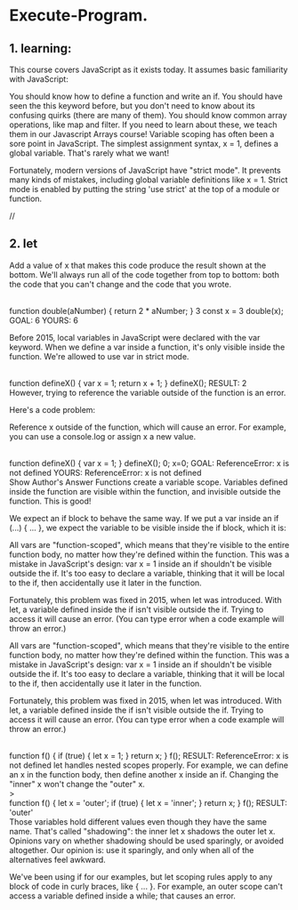 # Execute-Program.
<h2> 1. learning:</h2>
<p>This course covers JavaScript as it exists today. It assumes basic familiarity with JavaScript:

You should know how to define a function and write an if.
You should have seen the this keyword before, but you don't need to know about its confusing quirks (there are many of them).
You should know common array operations, like map and filter. If you need to learn about these, we teach them in our Javascript Arrays course!
Variable scoping has often been a sore point in JavaScript. The simplest assignment syntax, x = 1, defines a global variable. That's rarely what we want!

Fortunately, modern versions of JavaScript have "strict mode". It prevents many kinds of mistakes, including global variable definitions like x = 1. Strict mode is enabled by putting the string 'use strict' at the top of a module or function.</p>
//
<h2> 2. let</h2>
<p>Add a value of x that makes this code produce the result shown at the bottom. We'll always run all of the code together from top to bottom: both the code that you can't change and the code that you wrote.

<br>function double(aNumber) {
  return 2 * aNumber;
}
3
const x = 3
double(x);
GOAL:
6
YOURS:
6
<br>
<p>Before 2015, local variables in JavaScript were declared with the var keyword. When we define a var inside a function, it's only visible inside the function. We're allowed to use var in strict mode.

<br>function defineX() {
  var x = 1;
  return x + 1;
}
defineX();
RESULT:
2
<br>
However, trying to reference the variable outside of the function is an error.

Here's a code problem:

Reference x outside of the function, which will cause an error. For example, you can use a console.log or assign x a new value.

<br>function defineX() {
  var x = 1;
}
defineX();
0;
x=0;
GOAL:
ReferenceError: x is not defined
YOURS:
ReferenceError: x is not defined
<br>
Show Author's Answer
Functions create a variable scope. Variables defined inside the function are visible within the function, and invisible outside the function. This is good!

We expect an if block to behave the same way. If we put a var inside an if (...) { ... }, we expect the variable to be visible inside the if block, which it is:
<p>
<p>All vars are "function-scoped", which means that they're visible to the entire function body, no matter how they're defined within the function. This was a mistake in JavaScript's design: var x = 1 inside an if shouldn't be visible outside the if. It's too easy to declare a variable, thinking that it will be local to the if, then accidentally use it later in the function.

Fortunately, this problem was fixed in 2015, when let was introduced. With let, a variable defined inside the if isn't visible outside the if. Trying to access it will cause an error. (You can type error when a code example will throw an error.)</p>

<p>All vars are "function-scoped", which means that they're visible to the entire function body, no matter how they're defined within the function. This was a mistake in JavaScript's design: var x = 1 inside an if shouldn't be visible outside the if. It's too easy to declare a variable, thinking that it will be local to the if, then accidentally use it later in the function.

Fortunately, this problem was fixed in 2015, when let was introduced. With let, a variable defined inside the if isn't visible outside the if. Trying to access it will cause an error. (You can type error when a code example will throw an error.)

<br>
function f() {
  if (true) {
    let x = 1;
  }
  return x;
}
f();
RESULT:
ReferenceError: x is not defined
let handles nested scopes properly. For example, we can define an x in the function body, then define another x inside an if. Changing the "inner" x won't change the "outer" x.
<br>
>
<br>
function f() {
  let x = 'outer';
  if (true) {
    let x = 'inner';
  }
  return x;
}
f();
RESULT:
'outer'
<br>
Those variables hold different values even though they have the same name. That's called "shadowing": the inner let x shadows the outer let x. Opinions vary on whether shadowing should be used sparingly, or avoided altogether. Our opinion is: use it sparingly, and only when all of the alternatives feel awkward.

We've been using if for our examples, but let scoping rules apply to any block of code in curly braces, like { ... }. For example, an outer scope can't access a variable defined inside a while; that causes an error.</p>
